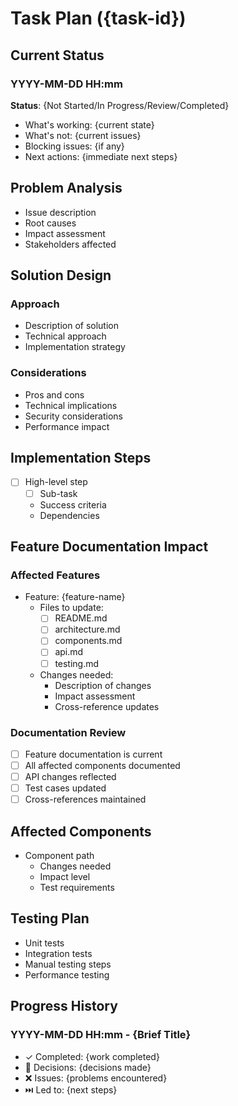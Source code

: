 # Task Plan ({task-id})

## Current Status

### YYYY-MM-DD HH:mm

**Status**: {Not Started/In Progress/Review/Completed}

- What's working: {current state}
- What's not: {current issues}
- Blocking issues: {if any}
- Next actions: {immediate next steps}

## Problem Analysis

- Issue description
- Root causes
- Impact assessment
- Stakeholders affected

## Solution Design

### Approach

- Description of solution
- Technical approach
- Implementation strategy

### Considerations

- Pros and cons
- Technical implications
- Security considerations
- Performance impact

## Implementation Steps

- [ ] High-level step
  - [ ] Sub-task
  - Success criteria
  - Dependencies

## Feature Documentation Impact

### Affected Features

- Feature: {feature-name}
  - Files to update:
    - [ ] README.md
    - [ ] architecture.md
    - [ ] components.md
    - [ ] api.md
    - [ ] testing.md
  - Changes needed:
    - Description of changes
    - Impact assessment
    - Cross-reference updates

### Documentation Review

- [ ] Feature documentation is current
- [ ] All affected components documented
- [ ] API changes reflected
- [ ] Test cases updated
- [ ] Cross-references maintained

## Affected Components

- Component path
  - Changes needed
  - Impact level
  - Test requirements

## Testing Plan

- Unit tests
- Integration tests
- Manual testing steps
- Performance testing

## Progress History

### YYYY-MM-DD HH:mm - {Brief Title}

- ✓ Completed: {work completed}
- 🤔 Decisions: {decisions made}
- ❌ Issues: {problems encountered}
- ⏭️ Led to: {next steps}
